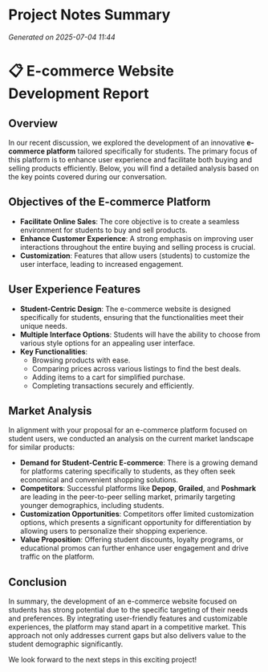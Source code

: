 # Project Notes Summary

*Generated on 2025-07-04 11:44*

# 📋 **E-commerce Website Development Report**

## **Overview**
In our recent discussion, we explored the development of an innovative **e-commerce platform** tailored specifically for students. The primary focus of this platform is to enhance user experience and facilitate both buying and selling products efficiently. Below, you will find a detailed analysis based on the key points covered during our conversation.

## **Objectives of the E-commerce Platform**
- **Facilitate Online Sales**: The core objective is to create a seamless environment for students to buy and sell products.
- **Enhance Customer Experience**: A strong emphasis on improving user interactions throughout the entire buying and selling process is crucial.
- **Customization**: Features that allow users (students) to customize the user interface, leading to increased engagement.

## **User Experience Features**
- **Student-Centric Design**: The e-commerce website is designed specifically for students, ensuring that the functionalities meet their unique needs.
- **Multiple Interface Options**: Students will have the ability to choose from various style options for an appealing user interface.
- **Key Functionalities**: 
  - Browsing products with ease.
  - Comparing prices across various listings to find the best deals.
  - Adding items to a cart for simplified purchase.
  - Completing transactions securely and efficiently.

## **Market Analysis**
In alignment with your proposal for an e-commerce platform focused on student users, we conducted an analysis on the current market landscape for similar products:

- **Demand for Student-Centric E-commerce**: There is a growing demand for platforms catering specifically to students, as they often seek economical and convenient shopping solutions.
- **Competitors**: Successful platforms like **Depop**, **Grailed**, and **Poshmark** are leading in the peer-to-peer selling market, primarily targeting younger demographics, including students.
- **Customization Opportunities**: Competitors offer limited customization options, which presents a significant opportunity for differentiation by allowing users to personalize their shopping experience.
- **Value Proposition**: Offering student discounts, loyalty programs, or educational promos can further enhance user engagement and drive traffic on the platform.

## **Conclusion**
In summary, the development of an e-commerce website focused on students has strong potential due to the specific targeting of their needs and preferences. By integrating user-friendly features and customizable experiences, the platform may stand apart in a competitive market. This approach not only addresses current gaps but also delivers value to the student demographic significantly. 

We look forward to the next steps in this exciting project!